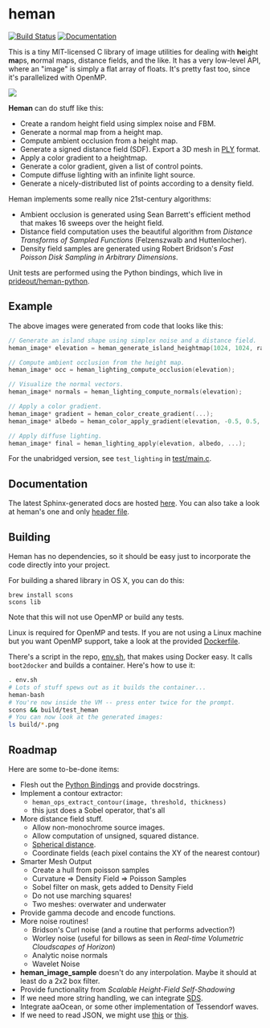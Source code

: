 
# heman

[![Build Status](https://travis-ci.org/prideout/heman.svg?branch=master)](https://travis-ci.org/prideout/heman) [![Documentation](https://readthedocs.org/projects/heman/badge/?version=latest)](http://heman.readthedocs.org/en/latest/)

This is a tiny MIT-licensed C library of image utilities for dealing with **he**ight **ma**ps, **n**ormal maps, distance fields, and the like.  It has a very low-level API, where an "image" is simply a flat array of floats.  It's pretty fast too, since it's parallelized with OpenMP.

![](https://github.com/prideout/heman/blob/master/docs/_static/islands.png)

**Heman** can do stuff like this:
- Create a random height field using simplex noise and FBM.
- Generate a normal map from a height map.
- Compute ambient occlusion from a height map.
- Generate a signed distance field (SDF).
 Export a 3D mesh in [PLY](http://paulbourke.net/dataformats/ply/) format.
- Apply a color gradient to a heightmap.
- Generate a color gradient, given a list of control points.
- Compute diffuse lighting with an infinite light source.
- Generate a nicely-distributed list of points according to a density field.

Heman implements some really nice 21st-century algorithms:

- Ambient occlusion is generated using Sean Barrett's efficient method that makes 16 sweeps over the height field.
- Distance field computation uses the beautiful algorithm from _Distance Transforms of Sampled Functions_ (Felzenszwalb and Huttenlocher).
- Density field samples are generated using Robert Bridson's _Fast Poisson Disk Sampling in Arbitrary Dimensions_.

Unit tests are performed using the Python bindings, which live in [prideout/heman-python](https://github.com/prideout/heman-python).

## Example

The above images were generated from code that looks like this:

```c
// Generate an island shape using simplex noise and a distance field.
heman_image* elevation = heman_generate_island_heightmap(1024, 1024, rand());

// Compute ambient occlusion from the height map.
heman_image* occ = heman_lighting_compute_occlusion(elevation);

// Visualize the normal vectors.
heman_image* normals = heman_lighting_compute_normals(elevation);

// Apply a color gradient.
heman_image* gradient = heman_color_create_gradient(...);
heman_image* albedo = heman_color_apply_gradient(elevation, -0.5, 0.5, grad);

// Apply diffuse lighting.
heman_image* final = heman_lighting_apply(elevation, albedo, ...);
```

For the unabridged version, see `test_lighting` in [test/main.c](https://github.com/prideout/heman/blob/master/test/main.c).

## Documentation

The latest Sphinx-generated docs are hosted [here](http://heman.readthedocs.org/en/latest/).  You can also take a look at heman's one and only [header file](https://github.com/prideout/heman/blob/master/include/heman.h).

## Building

Heman has no dependencies, so it should be easy just to incorporate the code directly into your project.

For building a shared library in OS X, you can do this:
```
brew install scons
scons lib
```

Note that this will not use OpenMP or build any tests.

Linux is required for OpenMP and tests.  If you are not using a Linux machine but you want OpenMP support, take a look at the provided [Dockerfile](https://github.com/prideout/heman/blob/master/Dockerfile).

There's a script in the repo, [env.sh](https://github.com/prideout/heman/blob/master/env.sh), that makes using Docker easy.  It calls `boot2docker` and builds a container.  Here's how to use it:

```bash
. env.sh
# Lots of stuff spews out as it builds the container...
heman-bash
# You're now inside the VM -- press enter twice for the prompt.
scons && build/test_heman
# You can now look at the generated images:
ls build/*.png
```

## Roadmap

Here are some to-be-done items:
- Flesh out the [Python Bindings](https://github.com/prideout/heman-python) and provide docstrings.
- Implement a contour extractor:
   - `heman_ops_extract_contour(image, threshold, thickness)`
   - this just does a Sobel operator, that's all
- More distance field stuff.
  - Allow non-monochrome source images.
  - Allow computation of unsigned, squared distance.
  - [Spherical distance](http://experilous.com/1/blog/post/generating-spherical-distance-fields-from-polygons).
  - Coordinate fields (each pixel contains the XY of the nearest contour)
- Smarter Mesh Output
  - Create a hull from poisson samples
  - Curvature => Density Field => Poisson Samples
  - Sobel filter on mask, gets added to Density Field
  - Do not use marching squares!
  - Two meshes: overwater and underwater
- Provide gamma decode and encode functions.
- More noise routines!
    - Bridson's Curl noise (and a routine that performs advection?)
    - Worley noise (useful for billows as seen in _Real-time Volumetric Cloudscapes of Horizon_)
    - Analytic noise normals
    - Wavelet Noise
- **heman_image_sample** doesn't do any interpolation.  Maybe it should at least do a 2x2 box filter.
- Provide functionality from _Scalable Height-Field Self-Shadowing_
- If we need more string handling, we can integrate [SDS](https://github.com/antirez/sds).
- Integrate aaOcean, or some other implementation of Tessendorf waves.
- If we need to read JSON, we might use [this](https://github.com/sheredom/json.h) or [this](https://github.com/mitsuhiko/johanson).
